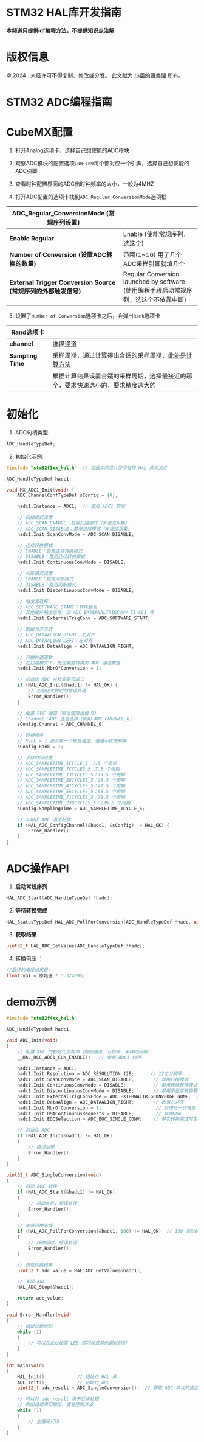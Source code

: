 # STM32 HAL库开发指南
**本频道只提供idf编程方法，不提供知识点注解**

# 版权信息

© 2024 . 未经许可不得复制、修改或分发。 此文献为 [小風的藏書閣](https://t.me/xfp2333) 所有。

# STM32 ADC编程指南

# CubeMX配置

1. 打开Analog选项卡，选择自己想使能的ADC模块

2. 观察ADC模块的配置选项`IN0~IN9`每个都对应一个引脚，选择自己想使能的ADC引脚

3. 查看时钟配置界面的ADC出时钟频率的大小，一般为4MHZ

4. 打开ADC配置的选项卡找到`ADC_Regular_ConversionMode`选项框


| **ADC_Regular_ConversionMode (常规序列设置)**    |                                                                  |
|--------------------------------------------------|------------------------------------------------------------------|
| **Enable Regular**                               | Enable (使能常规序列，选这个) | Disable (禁用)                        |
| **Number of Conversion (设置ADC转换的数量)**     | 范围(1~16) 用了几个ADC采样引脚就填几个                               |
| **External Trigger Conversion Source (常规序列的外部触发信号)** | Regular Conversion launched by software (使用编程手段启动常规序列，选这个不依靠中断) |




5. 设置了`Number of Conversion`选项卡之后，会弹出`Rank`选项卡


| **Rand选项卡**                                    |                                                                  |
|--------------------------------------------------|------------------------------------------------------------------|
| **channel**                                      | 选择通道                                                          |
| **Sampling Time**                                | 采样周期，通过计算得出合适的采样周期，[此处是计算方法](./ADC/ADC_EX.md) |
|                                                  | 根据计算结果设置合适的采样周期，选择最接近的那个，要求快速选小的，要求精度选大的 |


# 初始化

1. ADC句柄类型:
```c
ADC_HandleTypeDef;
```

2. 初始化示例:
```c
#include "stm32f1xx_hal.h"  // 根据实际芯片型号替换 HAL 库头文件

ADC_HandleTypeDef hadc1;

void MX_ADC1_Init(void) {
    ADC_ChannelConfTypeDef sConfig = {0};

    hadc1.Instance = ADC1;  // 使用 ADC1 实例

    // 扫描模式设置
    // ADC_SCAN_ENABLE：启用扫描模式（多通道采集）
    // ADC_SCAN_DISABLE：禁用扫描模式（单通道采集）
    hadc1.Init.ScanConvMode = ADC_SCAN_DISABLE;

    // 连续转换模式
    // ENABLE：启用连续转换模式
    // DISABLE：禁用连续转换模式
    hadc1.Init.ContinuousConvMode = DISABLE;

    // 间断模式设置
    // ENABLE：启用间断模式
    // DISABLE：禁用间断模式
    hadc1.Init.DiscontinuousConvMode = DISABLE;

    // 触发源选择
    // ADC_SOFTWARE_START：软件触发
    // 其他硬件触发信号，如 ADC_EXTERNALTRIGCONV_T1_CC1 等
    hadc1.Init.ExternalTrigConv = ADC_SOFTWARE_START;

    // 数据对齐方式
    // ADC_DATAALIGN_RIGHT：右对齐
    // ADC_DATAALIGN_LEFT：左对齐
    hadc1.Init.DataAlign = ADC_DATAALIGN_RIGHT;

    // 转换的通道数
    // 在扫描模式下，指定需要转换的 ADC 通道数量
    hadc1.Init.NbrOfConversion = 1;

    // 初始化 ADC 并检查是否成功
    if (HAL_ADC_Init(&hadc1) != HAL_OK) {
        // 初始化失败时的错误处理
        Error_Handler();
    }

    // 配置 ADC 通道（假设使用通道 0）
    // Channel：ADC 通道选择（例如 ADC_CHANNEL_0）
    sConfig.Channel = ADC_CHANNEL_0;

    // 转换顺序
    // Rank = 1 表示第一个转换通道，值越小优先转换
    sConfig.Rank = 1;

    // 采样时间设置
    // ADC_SAMPLETIME_1CYCLE_5：1.5 个周期
    // ADC_SAMPLETIME_7CYCLES_5：7.5 个周期
    // ADC_SAMPLETIME_13CYCLES_5：13.5 个周期
    // ADC_SAMPLETIME_28CYCLES_5：28.5 个周期
    // ADC_SAMPLETIME_41CYCLES_5：41.5 个周期
    // ADC_SAMPLETIME_55CYCLES_5：55.5 个周期
    // ADC_SAMPLETIME_71CYCLES_5：71.5 个周期
    // ADC_SAMPLETIME_239CYCLES_5：239.5 个周期
    sConfig.SamplingTime = ADC_SAMPLETIME_1CYCLE_5;

    // 初始化 ADC 通道配置
    if (HAL_ADC_ConfigChannel(&hadc1, &sConfig) != HAL_OK) {
        Error_Handler();
    }
}

```


# ADC操作API



1. **启动常规序列**  
```c
HAL_ADC_Start(ADC_HandleTypeDef *hadc);
```

2. **等待转换完成**  
```c
HAL_StatusTypeDef HAL_ADC_PollForConversion(ADC_HandleTypeDef *hadc, uint32_t Timeout);
```

3. **获取结果**  
```c
uint32_t HAL_ADC_GetValue(ADC_HandleTypeDef *hadc);
```

4. 转换电压 ： 
```c
//最终的电压结果是:
float vol = 原始值 * 3.3/4095; 

```

# demo示例

```c
#include "stm32f4xx_hal.h"

ADC_HandleTypeDef hadc1;

void ADC_Init(void)
{
    // 配置 ADC 的初始化结构体（例如通道、分辨率、采样时间等）
    __HAL_RCC_ADC1_CLK_ENABLE();  // 使能 ADC1 时钟

    hadc1.Instance = ADC1;
    hadc1.Init.Resolution = ADC_RESOLUTION_12B;      // 12位分辨率
    hadc1.Init.ScanConvMode = ADC_SCAN_DISABLE;       // 禁用扫描模式
    hadc1.Init.ContinuousConvMode = DISABLE;          // 禁用连续转换模式
    hadc1.Init.DiscontinuousConvMode = DISABLE;       // 禁用不连续转换模式
    hadc1.Init.ExternalTrigConvEdge = ADC_EXTERNALTRIGCONVEDGE_NONE;  // 软件触发
    hadc1.Init.DataAlign = ADC_DATAALIGN_RIGHT;       // 数据右对齐
    hadc1.Init.NbrOfConversion = 1;                    // 只进行一次转换
    hadc1.Init.DMAContinuousRequests = DISABLE;        // 禁用DMA
    hadc1.Init.EOCSelection = ADC_EOC_SINGLE_CONV;    // 单次转换完成时生成结束标志

    // 初始化 ADC
    if (HAL_ADC_Init(&hadc1) != HAL_OK)
    {
        // 错误处理
        Error_Handler();
    }
}

uint32_t ADC_SingleConversion(void)
{
    // 启动 ADC 转换
    if (HAL_ADC_Start(&hadc1) != HAL_OK)
    {
        // 启动失败，错误处理
        Error_Handler();
    }

    // 等待转换完成
    if (HAL_ADC_PollForConversion(&hadc1, 100) != HAL_OK)  // 100 毫秒超时
    {
        // 转换超时，错误处理
        Error_Handler();
    }

    // 获取转换结果
    uint32_t adc_value = HAL_ADC_GetValue(&hadc1);

    // 关闭 ADC
    HAL_ADC_Stop(&hadc1);

    return adc_value;
}

void Error_Handler(void)
{
    // 错误处理代码
    while (1)
    {
        // 可以在此处设置 LED 灯闪烁或其他调试机制
    }
}

int main(void)
{
    HAL_Init();           // 初始化 HAL 库
    ADC_Init();           // 初始化 ADC
    uint32_t adc_result = ADC_SingleConversion();  // 获取 ADC 单次转换结果

    // 可以将 adc_result 用于后续处理
    // 例如通过串口输出，或者控制外设
    while (1)
    {
        // 主循环代码
    }
}


```